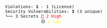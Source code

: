 <pre>Violations: <b>1</b> - 1 (License)<br>Security Vulnerabilities: <b>3</b> (3 unique)<br>└── 3 Secrets 🔴 <span style="color:red">2 High</span><br>              🟡 <span style="color:yellow">1 Low</span></pre>